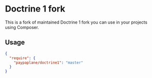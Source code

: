 # Doctrine 1 fork

This is a fork of maintained Doctrine 1 fork you can use in your projects using Composer.

## Usage

```json
{
  "require": {
    "paypaplane/doctrine1": "master"
  }
}
```
